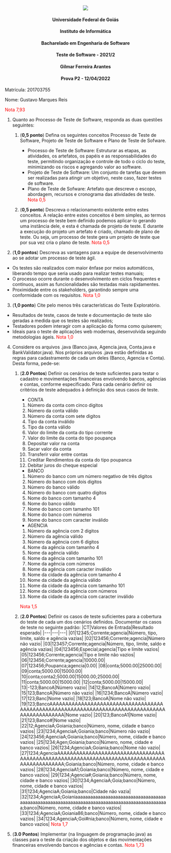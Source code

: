 <div align=center>
  <img src="brasaooficialcolorido.png">
</div>

#### <p style="text-align: center;">Universidade Federal de Goiás</p>
#### <p style="text-align: center;">Instituto de Informática</p>
#### <p style="text-align: center;">Bacharelado em Engenharia de Software</p>
#### <p style="text-align: center;">Teste de Software - 2021/2</p>
#### <p style="text-align: center;">Gilmar Ferreira Arantes</p>
####  <p style="text-align: center;"> Prova P2 - 12/04/2022</p>

Matrícula: 201703755

Nome: Gustavo Marques Reis

<font color="red">Nota 7,93</font>

1. Quanto ao Processo de Teste de Software, responda as duas questões seguintes:
   1. (**0,5 ponto**) Defina os seguintes conceitos Processo de Teste de Software, Projeto de Teste de Software e Plano de Teste de Sofware.
      - Processo de Teste de Software: Estruturar as etapas, as atividades, os artefatos, os papéis e as responsabilidades do teste, permitindo organização e controle de todo o ciclo do teste, minimizando os riscos e agregando valor ao software.
      - Projeto de Teste de Software: Um conjunto de tarefas que devem ser realizadas para atingir um objetivo, neste caso, fazer testes de software.
      - Plano de Teste de Sofware: Artefato que descreve o escopo, abordagem, recursos e cronograma das atividades de teste. <font color="red">Nota 0,5</font>


   2. (**0,5 ponto**) Descreva o relacionamento existente entre estes conceitos.
    A relação entre estes conceitos é bem simples, ao termos um processo de teste bem definido podemos aplicar-lo gerando uma instância dele, e esta é chamada de projeto de teste. E durante a execução do projeto um artefato é criado, chamado de plano de teste. Ou seja, um processo de teste gera um projeto de teste que por sua vez cria o plano de teste. <font color="red">Nota 0,5</font>

2. (**1,0 pontos**) Descreva as vantagens para a equipe de desenvolvimento ao se adotar um processo de teste ágil.
  * Os testes são realizados com maior ênfase por meios automáticos, liberando tempo que seria usado para realizar testes manuais;
  * O processo ocorre durante o desenvolvimento em ciclos frequentes e contínuos, assim as funcionalidades são testadas mais rapidamentes.
  * Proximidade entre os stakeholders, garantindo sempre uma conformidade com os requisitos. <font color="red">Nota 1,0</font>

3. (**1,0 ponto**) Cite pelo menos três características do Teste Exploratório.
  * Resultados de teste, casos de teste e documentação de teste são geradas a medida que os testes são realizados;
  * Testadores podem interagir com a aplicação da forma como quiserem;
  * Ideais para o teste de aplicações web modernas, desenvolvida seguindo metodologias ágeis. <font color="red">Nota 1,0</font>

4. Considere os arquivos .java (Banco.java, Agencia.java, Conta.java e BankValidator.java). Nos próprios arquivos .java estão definidas as regras para cadastramento de cada um deles (Banco, Agencia e Conta). Desta forma, pede-se:
   1. (**2.0 Pontos**) Definir os cenários de teste suficientes para testar o cadastro e movimentações financeiras envolvendo bancos, agências e contas, conforme especificado. Para cada cenário definir os critérios de teste adequados à definição dos seus casos de teste.<br>
      * CONTA
      1. Número da conta com cinco digitos
      2. Número da conta válido
      3. Número da conta com sete digitos
      4. Tipo da conta inválido
      5. Tipo da conta válido
      6. Valor do limite da conta do tipo corrente
      7. Valor do limite da conta do tipo poupança
      8. Depositar valor na conta
      9. Sacar valor da conta
      10. Transferir valor entre contas
      11. Creditar Rendimentos da conta do tipo poupanca
      12. Debitar juros do cheque especial
      * BANCO
      1. Número do banco com um número negativo de três digitos
      2. Número do banco com dois digitos
      3. Número do banco válido
      4. Número do banco com quatro digitos
      5. Nome do banco com tamanho 4
      6. Nome do banco válido
      7. Nome do banco com tamanho 101
      8. Nome do banco com números
      9. Nome do banco com caracter inválido
      * AGENCIA
      1. Número da agência com 2 digitos
      2. Número da agência válido
      3. Número da agência com 6 digitos
      4. Nome da agência com tamanho 4
      5. Nome da agência válido
      6. Nome da agência com tamanho 101
      7. Nome da agência com números
      8. Nome da agência com caracter inválido
      9. Nome da cidade da agência com tamanho 4
      10. Nome da cidade da agência válido
      11. Nome da cidade da agência com tamanho 101
      12. Nome da cidade da agência com números
      13. Nome da cidade da agência com caracter inválido

      <font color="red">Nota 1,5</font>

   2. (**2.0 Pontos**) Definir os casos de teste suficientes para a cobertura do teste de cada um dos cenários definidos. Documentar os casos de teste no seguinte padrão:
   |CT|Valores de Entrada|Resultado esperado|
   |---|---|---|
   |01|12345;Corrente;agencia|Número, tipo, limite, saldo e agência vazias|
   |02|123456;Corrente;agencia|Número não vazio|
   |03|123457;Corrente;agencia|Número, tipo, limite, saldo e agência vazias|
   |04|123456;Especial;agencia|Tipo e limite vazios|
   |05|123456;Corrente;agencia|Tipo e limite não vazios|
   |06|123456;Corrente;agencia|10000.00|
   |07|123456;Poupanca;agencia|0.00|
   |08|conta;5000.00|25000.00|
   |09|conta;5000.00|15000.00|
   |10|conta;conta2;5000.00|15000.00;25000.00|
   |11|conta;5000.00|15000.00|
   |12|conta;5000.00|15000.00|
   |13|-123;BancoA|Número vazio|
   |14|12;BancoA|Número vazio|
   |15|123;BancoA|Número não vazio|
   |16|1234;BancoA|Número vazio|
   |17|123;Banc|Nome vazio|
   |18|123;BancoA|Nome não vazio|
   |19|123;BancoAAAAAAAAAAAAAAAAAAAAAAAAAAAAAAAAAAAAAAAAAAAAAAAAAAAAAAAAAAAAAAAAAAAAAAAAAAAAAAAAAAAAAAAAAAAAAAAA|Nome vazio|
   |20|123;BancoA1|Nome vazio|
   |21|123;Banco#|Nome vazio|
   |22|12;AgenciaA;Goiania;banco|Número, nome, cidade e banco vazios|
   |23|1234;AgenciaA;Goiania;banco|Número não vazio|
   |24|123456;AgenciaA;Goiania;banco|Número, nome, cidade e banco vazios|
   |25|1234;Agen;Goiania;banco|Número, nome, cidade e banco vazios|
   |26|1234;AgenciaA;Goiania;banco|Nome não vazio|
   |27|1234;AgenciaAAAAAAAAAAAAAAAAAAAAAAAAAAAAAAAAAAAAAAAAAAAAAAAAAAAAAAAAAAAAAAAAAAAAAAAAAAAAAAAAAAAAAAAAAAAAAA;Goiania;banco|Número, nome, cidade e banco vazios|
   |28|1234;AgenciaA1;Goiania;banco|Número, nome, cidade e banco vazios|
   |29|1234;Agencia#;Goiania;banco|Número, nome, cidade e banco vazios|
   |30|1234;AgenciaA;Goia;banco|Número, nome, cidade e banco vazios|
   |31|1234;AgenciaA;Goiania;banco|Cidade não vazia|
   |32|1234;AgenciaA;Goianiaaaaaaaaaaaaaaaaaaaaaaaaaaaaaaaaaaaaaaaaaaaaaaaaaaaaaaaaaaaaaaaaaaaaaaaaaaaaaaaaaaaaaaaaaaaaaaa;banco|Número, nome, cidade e banco vazios|
   |33|1234;AgenciaA;Goiania86;banco|Número, nome, cidade e banco vazios|
   |34|1234;AgenciaA;Goi#nia;banco|Número, nome, cidade e banco vazios|
   <font color="red">Nota 1,7</font>

  3. (**3.0 Pontos**) Implementar (na linguagem de programação java) as classes para o teste da criação dos objetos e das movimentações financeiras envolvendo bancos e agências e contas.
  <font color="red">Nota 1,73</font>
